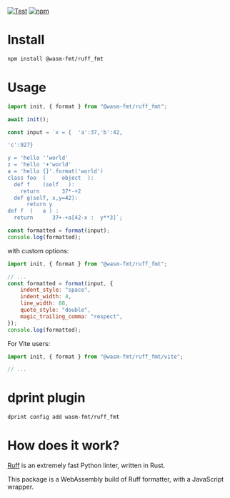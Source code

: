 [![Test](https://github.com/wasm-fmt/ruff_fmt/actions/workflows/test.yml/badge.svg)](https://github.com/wasm-fmt/ruff_fmt/actions/workflows/test.yml)
[![npm](https://img.shields.io/npm/v/@wasm-fmt/ruff_fmt)](https://www.npmjs.com/package/@wasm-fmt/ruff_fmt)

# Install

```bash
npm install @wasm-fmt/ruff_fmt
```

# Usage

```javascript
import init, { format } from "@wasm-fmt/ruff_fmt";

await init();

const input = `x = {  'a':37,'b':42,

'c':927}

y = 'hello ''world'
z = 'hello '+'world'
a = 'hello {}'.format('world')
class foo  (     object  ):
  def f    (self   ):
    return       37*-+2
  def g(self, x,y=42):
      return y
def f  (   a ) :
  return      37+-+a[42-x :  y**3]`;

const formatted = format(input);
console.log(formatted);
```

with custom options:

```javascript
import init, { format } from "@wasm-fmt/ruff_fmt";

// ...
const formatted = format(input, {
    indent_style: "space",
    indent_width: 4,
    line_width: 88,
    quote_style: "double",
    magic_trailing_comma: "respect",
});
console.log(formatted);
```

For Vite users:

```JavaScript
import init, { format } from "@wasm-fmt/ruff_fmt/vite";

// ...
```

# dprint plugin

```bash
dprint config add wasm-fmt/ruff_fmt
```

# How does it work?

[Ruff] is an extremely fast Python linter, written in Rust.

This package is a WebAssembly build of Ruff formatter, with a JavaScript wrapper.

[Ruff]: https://github.com/astral-sh/ruff
